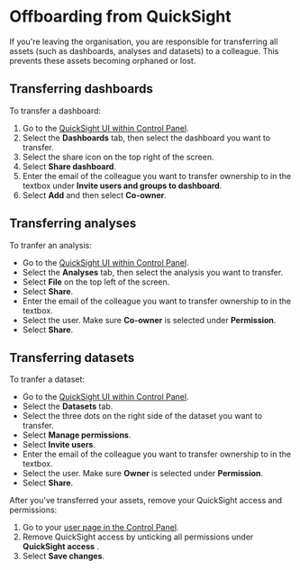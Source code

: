 # Offboarding from QuickSight

If you're leaving the organisation, you are responsible for transferring all assets (such as dashboards, analyses and datasets) to a colleague. This prevents these assets becoming orphaned or lost.

## Transferring dashboards

To transfer a dashboard:

1. Go to the [QuickSight UI within Control Panel].
1. Select the **Dashboards** tab, then select the dashboard you want to transfer.
1. Select the share icon on the top right of the screen.
1. Select **Share dashboard**.
1. Enter the email of the colleague you want to transfer ownership to in the textbox under **Invite users and groups to dashboard**.
1. Select **Add** and then select **Co-owner**.

## Transferring analyses

To tranfer an analysis:

- Go to the [QuickSight UI within Control Panel].
- Select the **Analyses** tab, then select the analysis you want to transfer.
- Select **File** on the top left of the screen.
- Select **Share**.
- Enter the email of the colleague you want to transfer ownership to in the textbox.
- Select the user. Make sure **Co-owner** is selected under **Permission**.
- Select **Share**.

## Transferring datasets

To tranfer a dataset:

- Go to the [QuickSight UI within Control Panel].
- Select the **Datasets** tab.
- Select the three dots on the right side of the dataset you want to transfer.
- Select **Manage permissions**.
- Select **Invite users**.
- Enter the email of the colleague you want to transfer ownership to in the textbox.
- Select the user. Make sure **Owner** is selected under **Permission**.
- Select **Share**.

After you've transferred your assets, remove your QuickSight access and permissions:
1. Go to your [user page in the Control Panel].
1. Remove QuickSight access by unticking all permissions under **QuickSight access** .
1. Select **Save changes**.

<!-- External links -->

[QuickSight UI within Control Panel]: https://controlpanel.services.analytical-platform.service.justice.gov.uk/quicksight/
[user page in the Control Panel]: https://controlpanel.services.analytical-platform.service.justice.gov.uk/user/